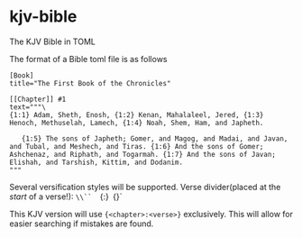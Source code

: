 # kjv-bible
The KJV Bible in TOML

The format of a Bible toml file is as follows

```
[Book]
title="The First Book of the Chronicles"

[[Chapter]] #1
text="""\
{1:1} Adam, Sheth, Enosh, {1:2} Kenan, Mahalaleel, Jered, {1:3}
Henoch, Methuselah, Lamech, {1:4} Noah, Shem, Ham, and Japheth.

   {1:5} The sons of Japheth; Gomer, and Magog, and Madai, and Javan,
and Tubal, and Meshech, and Tiras. {1:6} And the sons of Gomer;
Ashchenaz, and Riphath, and Togarmah. {1:7} And the sons of Javan;
Elishah, and Tarshish, Kittim, and Dodanim.
"""
```

Several versification styles will be supported.
Verse divider(placed at the *start* of a verse!): `\\`` 
`{<chapter>:<verse>}`
`{<verse>}`

This KJV version will use `{<chapter>:<verse>}` exclusively. This will allow for easier searching if mistakes are found.

